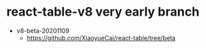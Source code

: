 # react-table-v8 very early branch

- v8-beta-20201109
  - https://github.com/XiaoyueCai/react-table/tree/beta
